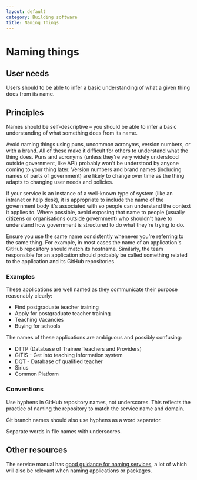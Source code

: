 ```yaml
---
layout: default
category: Building software
title: Naming Things
---
```


# Naming things

## User needs

Users should to be able to infer a basic understanding of what a given
thing does from its name.

## Principles

Names should be self-descriptive – you should be able to infer a basic
understanding of what something does from its name.

Avoid naming things using puns, uncommon acronyms, version numbers, or
with a brand. All of these make it difficult for others to understand
what the thing does. Puns and acronyms (unless they're very widely
understood outside government, like API) probably won't be understood
by anyone coming to your thing later. Version numbers and brand names
(including names of parts of government) are likely to change over time
as the thing adapts to changing user needs and policies.

If your service is an instance of a well-known type of system (like an
intranet or help desk), it is appropriate to include the name of the
government body it's associated with so people can understand the
context it applies to. Where possible, avoid exposing that name to
people (usually citizens or organisations outside government) who
shouldn't have to understand how government is structured to do what
they're trying to do.

Ensure you use the same name consistently whenever you're referring to
the same thing. For example, in most cases the name of an application's
GitHub repository should match its hostname. Similarly, the team
responsible for an application should probably be called something
related to the application and its GitHub repositories.

### Examples

These applications are well named as they communicate their purpose
reasonably clearly:

- Find postgraduate teacher training
- Apply for postgraduate teacher training
- Teaching Vacancies
- Buying for schools

The names of these applications are ambiguous and possibly confusing:

- DTTP (Database of Trainee Teachers and Providers)
- GiTIS - Get into teaching information system
- DQT - Database of qualified teacher
- Sirius
- Common Platform

### Conventions

Use hyphens in GitHub repository names, not underscores. This reflects the practice of naming the repository to match the service name and domain.

Git branch names should also use hyphens as a word separator.

Separate words in file names with underscores.

## Other resources

The service manual has [good guidance for naming
services](https://www.gov.uk/service-manual/design/naming-your-service),
a lot of which will also be relevant when naming applications or
packages.